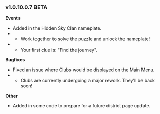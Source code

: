 ### v1.0.10.0.7 BETA

**Events**
- Added in the Hidden Sky Clan nameplate.
- - Work together to solve the puzzle and unlock the nameplate!
- - Your first clue is: "Find the journey".

**Bugfixes**
- Fixed an issue where Clubs would be displayed on the Main Menu.
- - Clubs are currently undergoing a major rework. They'll be back soon!

**Other**
- Added in some code to prepare for a future district page update.
